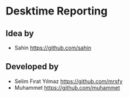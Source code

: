 # Desktime Reporting


## Idea by
* Sahin https://github.com/sahin

## Developed by
* Selim Fırat Yılmaz https://github.com/mrsfy
* Muhammet https://github.com/muhammet
